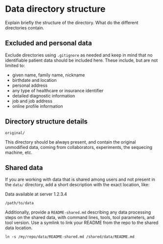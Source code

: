 # Data directory structure

Explain briefly the structure of the directory. What do the different
directories contain.

## Excluded and personal data

Exclude directories using `.gitignore` as needed and keep in mind that no
identifiable patient data should be included here. These include, but are not
limited to:

- given name, family name, nickname
- birthdate and location
- personal address
- any type of healthcare or insurance identifier
- detailed diagnostic information
- job and job address
- online profile information

## Directory structure details

```
original/
```

This directory should be always present, and contain the original unmodified
data, coming from collaborators, experiments, the sequecing machine, etc.

## Shared data

If you are working with data that is shared among users and not present in the
`data/` directory, add a short description with the exact location, like:

Data available at server 1.2.3.4

```
/path/to/data
```

Additionally, provide a `README-shared.md` describing any data processing steps on the
shared data, with command lines, tools, tool parameters, and tool version. Use a
symlink to link your README from the repo to the shared data location.

```
ln -s /my/repo/data/README-shared.md /shared/data/README.md
```
